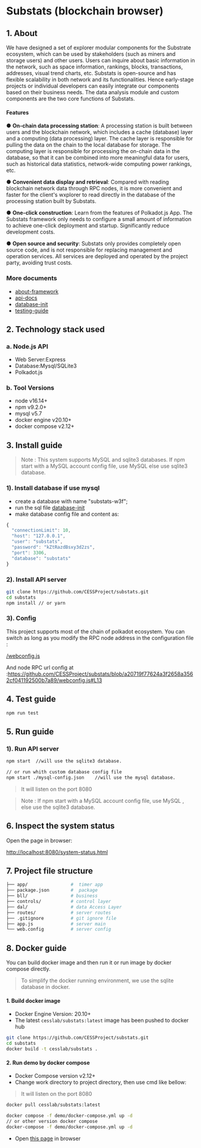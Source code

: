 # Substats (blockchain browser)

## 1. About
We have designed a set of explorer modular components for the Substrate ecosystem, which can be used by stakeholders (such as miners and storage users) and other users. Users can inquire about basic information in the network, such as space information, rankings, blocks, transactions, addresses, visual trend charts, etc. Substats is open-source and has flexible scalability in both network and its functionalities. Hence early-stage projects or individual developers can easily integrate our components based on their business needs. The data analysis module and custom components are the two core functions of Substats.

#### **Features**

● **On-chain data processing station**: A processing station is built between users and the blockchain network, which includes a cache (database) layer and a computing (data processing) layer. The cache layer is responsible for pulling the data on the chain to the local database for storage. The computing layer is responsible for processing the on-chain data in the database, so that it can be combined into more meaningful data for users, such as historical data statistics, network-wide computing power rankings, etc.

● **Convenient data display and retrieval**: Compared with reading blockchain network data through RPC nodes, it is more convenient and faster for the client's wxplorer to read directly in the database of the processing station built by Substats.

● **One-click construction**: Learn from the features of Polkadot.js App. The Substats framework only needs to configure a small amount of information to achieve one-click deployment and startup. Significantly reduce development costs.

● **Open source and security**: Substats only provides completely open source code, and is not responsible for replacing management and operation services. All services are deployed and operated by the project party, avoiding trust costs.

### More documents

- [about-framework](./documents/about-framework.md)
- [api-docs](./documents/api-docs.md)
- [database-init](./documents/database-init.sql)
- [testing-guide](./documents/testing-guide.md)




## 2. Technology stack used

### a. Node.js API

- Web Server:Express
- Database:Mysql/SQLite3
- Polkadot.js

### b. Tool Versions

- node             v16.14+
- npm              v9.2.0+
- mysql            v5.7
- docker engine    v20.10+
- docker compose   v2.12+

## 3. Install guide

> Note : This system supports MySQL and sqlite3 databases. If npm start with a MySQL account config file, use MySQL else use sqlite3 database.

### 1). Install database if use mysql
- create a database with name "substats-w3f";
- run the sql file [database-init](./documents/database-init.sql)
- make database config file and content as:
```javascript
{
  "connectionLimit": 10,
  "host": "127.0.0.1",
  "user": "substats",
  "password": "kZtRazdBsxy3d2zs",
  "port": 3306,
  "database": "substats"
}
```

### 2). Install API server

```bash
git clone https://github.com/CESSProject/substats.git
cd substats
npm install // or yarn
```

### 3). Config

This project supports most of the chain of polkadot ecosystem. You can switch as long as you modify the RPC node address in the configuration file :

[/webconfig.js](https://github.com/CESSProject/substats/blob/master/webconfig.js)

And node RPC url config at :<https://github.com/CESSProject/substats/blob/a20719f77624a3f2658a3562cf041192500b7a89/webconfig.js#L13>

## 4. Test guide

```bash
npm run test
```

## 5. Run guide

### 1). Run API server

```bash
npm start  //will use the sqlite3 database.

// or run whith custom database config file
npm start ./mysql-config.json    //will use the mysql database.
```

> It will listen on the port 8080

> Note : If npm start with a MySQL account config file, use MySQL , else use the sqlite3 database.


## 6. Inspect the system status
Open the page in browser: 

[http://localhost:8080/system-status.html]([http://localhost:8080/system-status.html])


## 7. Project file structure

```bash
├── app/                #  timer app
├── package.json        #  package
├── bll/                # business
├── controls/           # control layer
├── dal/                # data Access Layer
├── routes/             # server routes
├── .gitignore          # git ignore file
├── app.js              # server main
└── web.config          # server config
```
## 8. Docker guide

You can build docker image and then run it or run image by docker compose directly.

> To simplify the docker running environment, we use the sqlite database in docker.

#### 1. Build docker image
* Docker Engine Version: 20.10+
* The latest `cesslab/substats:latest` image has been pushed to docker hub
```bash
git clone https://github.com/CESSProject/substats.git
cd substats
docker build -t cesslab/substats .
```
#### 2. Run demo by docker compose
* Docker Compose version v2.12+
* Change work directory to project directory, then use cmd like bellow:

> It will listen on the port 8080

```bash
docker pull cesslab/substats:latest

docker compose -f demo/docker-compose.yml up -d
// or other version docker compose
docker-compose -f demo/docker-compose.yml up -d

```
* Open [this page](http://localhost:8080/system-status.html) in browser